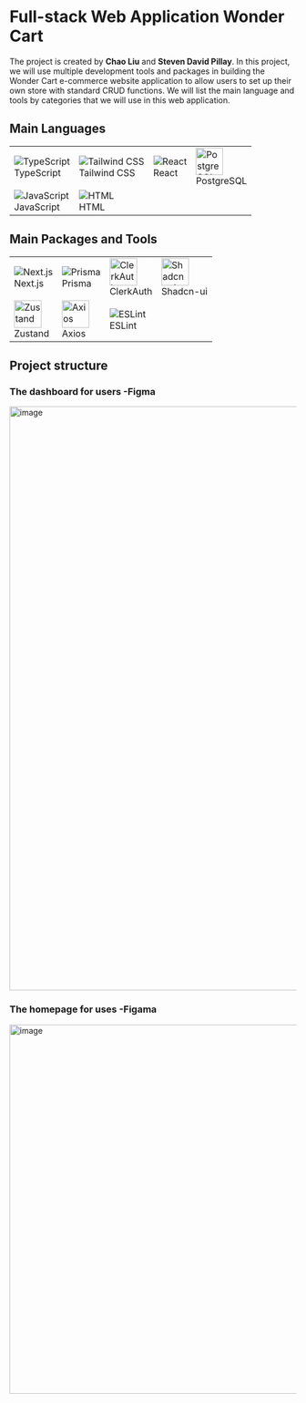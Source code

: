 # Full-stack Web Application Wonder Cart

The project is created by **Chao Liu** and **Steven David Pillay**. In this project, we will use multiple development tools and packages in building the Wonder Cart e-commerce website application to allow users to set up their own store with standard CRUD functions. We will list the main language and tools by categories that we will use in this web application.

## Main Languages
<table>
  <tr>
    <td><img src="https://img.icons8.com/color/48/000000/typescript.png" alt="TypeScript"><br>TypeScript</td>
    <td><img src="https://img.icons8.com/color/48/000000/tailwindcss.png" alt="Tailwind CSS"><br>Tailwind CSS</td>
    <td><img src="https://img.icons8.com/color/48/000000/react-native.png" alt="React"><br>React</td>
    <td><img src="https://github.com/code-Gambler/wonder-cart/assets/104114667/5d5bb565-eead-4f76-92c0-50c8481defd8" alt="PostgreSQL" width="48" height="48"><br>PostgreSQL</td>
  </tr>
  <tr>
    <td><img src="https://img.icons8.com/color/48/000000/javascript.png" alt="JavaScript"><br>JavaScript</td>
    <td><img src="https://img.icons8.com/color/48/000000/html-5.png" alt="HTML"><br>HTML</td>
  </tr>
</table>

## Main Packages and Tools
<table>
  <tr>
    <td><img src="https://img.icons8.com/color/48/000000/nextjs.png" alt="Next.js"><br>Next.js</td>
    <td><img src="https://img.icons8.com/?size=48&id=zJh5Gyrd6ZKu&format=png&color=000000" alt="Prisma"><br>Prisma</td>
    <td><img src="https://authenticator.2stable.com/assets/img/2fa-services/Icons/clerk.com.svg" alt="ClerkAuth" width="48" height="48"><br>ClerkAuth</td>
    <td><img src="https://avatars.githubusercontent.com/u/139895814?s=200&v=4" alt="Shadcn-ui" width="48" height="48"><br>Shadcn-ui</td>
  </tr>
  <tr>
    <td><img src="https://repository-images.githubusercontent.com/180328715/fca49300-e7f1-11ea-9f51-cfd949b31560" alt="Zustand" width="48" height="48"><br>Zustand</td>
    <td><img src="https://play-lh.googleusercontent.com/_ATfgR5IQv2JcYauNzhTgntADBECazjfAkHMmq9xDj2Mcwts18TEJ9m3SYUNtdbsxog=w480-h960-rw" alt="Axios" width="48" height="48"><br>Axios</td>
    <td><img src="https://img.icons8.com/color/48/000000/eslint.png" alt="ESLint"><br>ESLint</td>
  </tr>
</table>


## Project structure 
### The dashboard for users -Figma
<img width="1025" alt="image" src="https://github.com/code-Gambler/wonder-cart/assets/104114667/807dfc5a-080f-401f-8c55-97e2313d0cbe">

### The homepage for uses -Figama
<img width="648" alt="image" src="https://github.com/code-Gambler/wonder-cart/assets/104114667/96a915b7-fa8e-4e27-ab7b-ce1e2e995cec">
